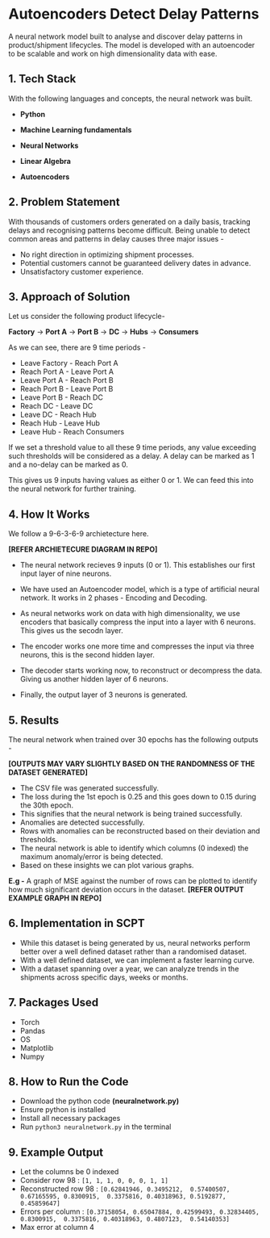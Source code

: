 
# Autoencoders Detect Delay Patterns

A neural network model built to analyse and discover delay patterns in product/shipment lifecycles. The model is developed with an autoencoder to be scalable and work on high dimensionality data with ease.


## 1. Tech Stack

With the following languages and concepts, the neural network was built.

- **Python**

- **Machine Learning fundamentals**

- **Neural Networks**

- **Linear Algebra**

- **Autoencoders**


## 2. Problem Statement 

With thousands of customers orders generated on a daily basis, tracking delays and recognising patterns become difficult. Being unable to detect common areas and patterns in delay causes three major issues -
 - No right direction in optimizing shipment processes.
 - Potential customers cannot be guaranteed delivery dates in advance. 
 - Unsatisfactory customer experience.

 ## 3. Approach of Solution 

 Let us consider the following product lifecycle- 

 **Factory** -> **Port A** -> **Port B** -> **DC** -> **Hubs** -> **Consumers**

 As we can see, there are 9 time periods - 
 - Leave Factory - Reach Port A
 - Reach Port A - Leave Port A
 - Leave Port A - Reach Port B
 - Reach Port B - Leave Port B
 - Leave Port B - Reach DC
 - Reach DC - Leave DC
 - Leave DC - Reach Hub
 - Reach Hub - Leave Hub
 - Leave Hub - Reach Consumers

 If we set a threshold value to all these 9 time periods, any value exceeding such thresholds will be considered as a delay. A delay can be marked as 1 and a no-delay can be marked as 0.

 This gives us 9 inputs having values as either 0 or 1. We can feed this into the neural network for further training. 



## 4. How It Works
We follow a 9-6-3-6-9 archietecture here. 

**[REFER ARCHIETECURE DIAGRAM IN REPO]**

- The neural network recieves 9 inputs (0 or 1). This establishes our first input layer of nine neurons. 

- We have used an Autoencoder model, which is a type of artificial neural network. It works in 2 phases - Encoding and Decoding. 

- As neural networks work on data with high dimensionality, we use encoders that basically compress the input into a layer with 6 neurons. This gives us the secodn layer.

- The encoder works one more time and compresses the input via three neurons, this is the second hidden layer. 
 
- The decoder starts working now, to reconstruct or decompress the data. Giving us another hidden layer of 6 neurons.

- Finally, the output layer of 3 neurons is generated. 



## 5. Results 

The neural network when trained over 30 epochs has the following outputs - 

**[OUTPUTS MAY VARY SLIGHTLY BASED ON THE RANDOMNESS OF THE DATASET GENERATED]**

- The CSV file was generated successfully.
- The loss during the 1st epoch is 0.25 and this goes down to 0.15 during the 30th epoch.
- This signifies that the neural network is being trained successfully. 
- Anomalies are detected successfully.
- Rows with anomalies can be reconstructed based on their deviation and thresholds. 
- The neural network is able to identify which columns (0 indexed) the maximum anomaly/error is being detected. 
- Based on these insights we can plot various graphs. 

**E.g -** A graph of MSE against the number of rows can be plotted to identify how much significant deviation occurs in the dataset. **[REFER OUTPUT EXAMPLE GRAPH IN REPO]**


## 6. Implementation in SCPT 

- While this dataset is being generated by us, neural networks perform better over a well defined dataset rather than a randomised dataset. 
- With a well defined dataset, we can implement a faster learning curve.
- With a dataset spanning over a year, we can analyze trends in the shipments across specific days, weeks or months. 


## 7. Packages Used

- Torch 
- Pandas 
- OS 
- Matplotlib 
- Numpy



## 8. How to Run the Code

- Download the python code **(neuralnetwork.py)**
- Ensure python is installed
- Install all necessary packages
- Run `python3 neuralnetwork.py` in the terminal


## 9. Example Output 

- Let the columns be 0 indexed
- Consider row 98 : `[1, 1, 1, 0, 0, 0, 1, 1]`
- Reconstructed row 98 : `[0.62841946, 0.3495212,  0.57400507, 0.67165595, 0.8300915,  0.3375816, 0.40318963, 0.5192877,  0.45859647]`
- Errors per column : `[0.37158054, 0.65047884, 0.42599493, 0.32834405, 0.8300915,  0.3375816, 0.40318963, 0.4807123,  0.54140353]`
- Max error at column 4
